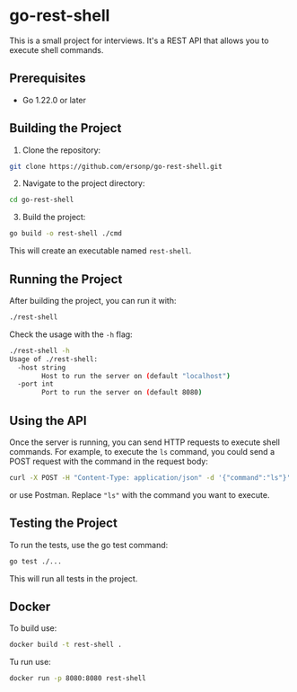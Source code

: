 # go-rest-shell

This is a small project for interviews. It's a REST API that allows you to execute shell commands.

## Prerequisites

- Go 1.22.0 or later

## Building the Project

1. Clone the repository:

```sh
git clone https://github.com/ersonp/go-rest-shell.git
```

2. Navigate to the project directory:
```sh
cd go-rest-shell
```

3. Build the project:
```sh
go build -o rest-shell ./cmd
```
This will create an executable named `rest-shell`.

## Running the Project

After building the project, you can run it with:
```sh
./rest-shell
```

Check the usage with the `-h` flag:
```sh
./rest-shell -h
Usage of ./rest-shell:
  -host string
        Host to run the server on (default "localhost")
  -port int
        Port to run the server on (default 8080)
```

## Using the API

Once the server is running, you can send HTTP requests to execute shell commands. For example, to execute the `ls` command, you could send a POST request with the command in the request body:
```sh
curl -X POST -H "Content-Type: application/json" -d '{"command":"ls"}' http://localhost:8080/api/cmd
```
or use Postman.
Replace `"ls"` with the command you want to execute.

## Testing the Project

To run the tests, use the go test command:
```sh
go test ./...
```
This will run all tests in the project.

## Docker

To build use:
```sh
docker build -t rest-shell .
```
Tu run use:
```sh
docker run -p 8080:8080 rest-shell
```